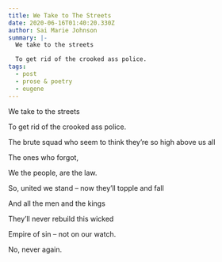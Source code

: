 ```yaml
---
title: We Take to The Streets
date: 2020-06-16T01:40:20.330Z
author: Sai Marie Johnson
summary: |-
  We take to the streets

  To get rid of the crooked ass police.
tags:
  - post
  - prose & poetry
  - eugene
---
```

We take to the streets

To get rid of the crooked ass police.

The brute squad who seem to think they’re so high above us all

The ones who forgot,

We the people, are the law.

So, united we stand – now they’ll topple and fall

And all the men and the kings

They’ll never rebuild this wicked

Empire of sin – not on our watch.

No, never again.